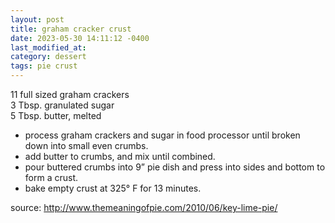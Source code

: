 ```yaml
---
layout: post
title: graham cracker crust
date: 2023-05-30 14:11:12 -0400
last_modified_at: 
category: dessert
tags: pie crust
---
```


11 full sized graham crackers  
3 Tbsp. granulated sugar  
5 Tbsp. butter, melted  

* process graham crackers and sugar in food processor until broken down into small even crumbs.
* add butter to crumbs, and mix until combined.
* pour buttered crumbs into 9” pie dish and press into sides and bottom to form a crust.
* bake empty crust at 325° F for 13 minutes.

source: <http://www.themeaningofpie.com/2010/06/key-lime-pie/>
